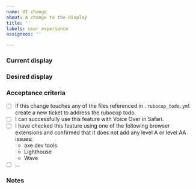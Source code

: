 ```yaml
---
name: UI change
about: A change to the display
title: ''
labels: user experience
assignees: ''

---
```


### Current display


### Desired display

### Acceptance criteria
- [ ] If this change touches any of the files referenced in `.rubocop_todo.yml` create a new ticket to address the rubocop  todo.
- [ ] I can successfully use this feature with Voice Over in Safari.
- [ ] I have checked this feature using one of the following browser extensions and confirmed that it does not add any level A or level AA issues:
    * axe dev tools
    * Lighthouse
    * Wave
- [ ] ...

### Notes
